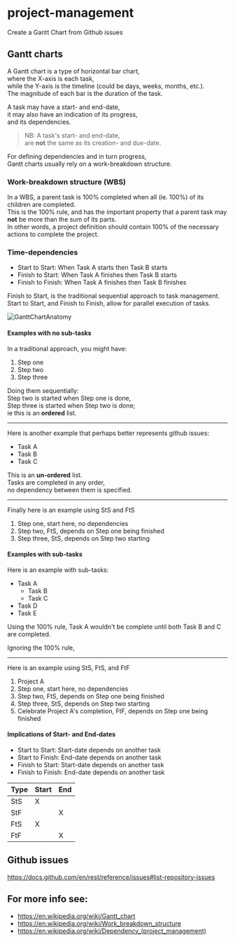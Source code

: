 # project-management
Create a Gantt Chart from Github issues

## Gantt charts

A Gantt chart is a type of horizontal bar chart,  
where the X-axis is each task,  
while the Y-axis is the timeline (could be days, weeks, months, etc.).  
The magnitude of each bar is the duration of the task.  

A task may have a start- and end-date,  
it may also have an indication of its progress,  
and its dependencies.  

> NB: A task's start- and end-date,  
> are __not__ the same as its creation- and due-date.

For defining dependencies and in turn progress,  
Gantt charts usually rely on a work-breakdown structure.  

### Work-breakdown structure (WBS) 

In a WBS, a parent task is 100% completed when all (ie. 100%) of its children are completed.  
This is the 100% rule,
and has the important property that a parent task may __not__ be more than the sum of its parts.  
In other words,
a project definition should contain 100% of the necessary actions to complete the project.

### Time-dependencies


* Start to Start: When Task A starts then Task B starts
* Finish to Start: When Task A finishes then Task B starts
* Finish to Finish: When Task A finishes then Task B finishes 

Finish to Start, is the traditional sequential approach to task management.  
Start to Start, and Finish to Finish, allow for parallel execution of tasks.  

![GanttChartAnatomy](https://upload.wikimedia.org/wikipedia/commons/5/57/GanttChartAnatomy.svg)


#### Examples with no sub-tasks

In a traditional approach, you might have:

1. Step one
2. Step two
3. Step three

Doing them sequentially:  
Step two is started when Step one is done,  
Step three is started when Step two is done;  
ie this is an __ordered__ list.  

-----------------------------------------------------

Here is another example that perhaps better represents github issues:

* Task A 
* Task B
* Task C

This is an __un-ordered__ list.  
Tasks are completed in any order,  
no dependency between them is specified.  

-----------------------------------------------------

Finally here is an example using StS and FtS

1. Step one, start here, no dependencies
2. Step two, FtS, depends on Step one being finished 
3. Step three, StS, depends on Step two starting

#### Examples with sub-tasks

Here is an example with sub-tasks:

* Task A 
  * Task B
  * Task C
* Task D
* Task E

Using the 100% rule,
Task A wouldn't be complete until both Task B and C are completed.

Ignoring the 100% rule,


-----------------------------------------------------

Here is an example using StS, FtS, and FtF

1. Project A
  1. Step one, start here, no dependencies
  2. Step two, FtS, depends on Step one being finished 
  3. Step three, StS, depends on Step two starting
2. Celebrate Project A's completion, FtF, depends on Step one being finished 


#### Implications of Start- and End-dates

* Start to Start: Start-date depends on another task
* Start to Finish: End-date depends on another task
* Finish to Start: Start-date depends on another task
* Finish to Finish: End-date depends on another task

|Type|Start|End|
|----|-----|---|
|StS | X   |   |
|StF |     | X |
|FtS | X   |   |
|FtF |     | X |




## Github issues
https://docs.github.com/en/rest/reference/issues#list-repository-issues


## For more info see:
- https://en.wikipedia.org/wiki/Gantt_chart
- https://en.wikipedia.org/wiki/Work_breakdown_structure
- https://en.wikipedia.org/wiki/Dependency_(project_management)
